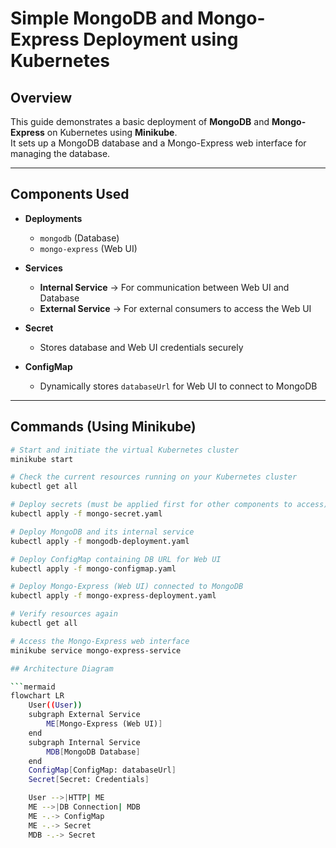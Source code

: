 # Simple MongoDB and Mongo-Express Deployment using Kubernetes

## Overview
This guide demonstrates a basic deployment of **MongoDB** and **Mongo-Express** on Kubernetes using **Minikube**.  
It sets up a MongoDB database and a Mongo-Express web interface for managing the database.

---

## Components Used

- **Deployments**  
  - `mongodb` (Database)  
  - `mongo-express` (Web UI)  

- **Services**  
  - **Internal Service** → For communication between Web UI and Database  
  - **External Service** → For external consumers to access the Web UI  

- **Secret**  
  - Stores database and Web UI credentials securely  

- **ConfigMap**  
  - Dynamically stores `databaseUrl` for Web UI to connect to MongoDB  

---

## Commands (Using Minikube)

```bash
# Start and initiate the virtual Kubernetes cluster
minikube start

# Check the current resources running on your Kubernetes cluster
kubectl get all

# Deploy secrets (must be applied first for other components to access)
kubectl apply -f mongo-secret.yaml

# Deploy MongoDB and its internal service
kubectl apply -f mongodb-deployment.yaml

# Deploy ConfigMap containing DB URL for Web UI
kubectl apply -f mongo-configmap.yaml

# Deploy Mongo-Express (Web UI) connected to MongoDB
kubectl apply -f mongo-express-deployment.yaml

# Verify resources again
kubectl get all

# Access the Mongo-Express web interface
minikube service mongo-express-service

## Architecture Diagram

```mermaid
flowchart LR
    User((User))
    subgraph External Service
        ME[Mongo-Express (Web UI)]
    end
    subgraph Internal Service
        MDB[MongoDB Database]
    end
    ConfigMap[ConfigMap: databaseUrl]
    Secret[Secret: Credentials]

    User -->|HTTP| ME
    ME -->|DB Connection| MDB
    ME -.-> ConfigMap
    ME -.-> Secret
    MDB -.-> Secret